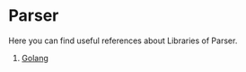 # Parser

Here you can find useful references about Libraries of Parser.

1. [Golang](https://github.com/hqxsn/Awesome-Notes-From-Globe/tree/master/Libraries/Parser/Golang/Readme.md)  

     

